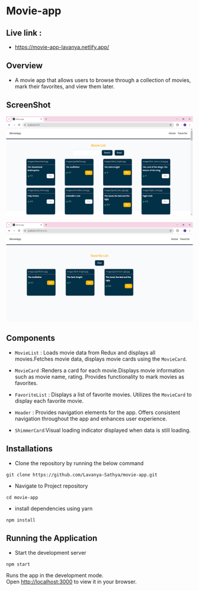 # Movie-app

## Live link :
- https://movie-app-lavanya.netlify.app/
## Overview

- A movie app that allows users to browse through a collection of movies, mark their favorites, and view them later.

## ScreenShot

![screenshot1](src/assets/home.PNG)

![screenshot2](src/assets/favorite.PNG)

## Components

- `MovieList` :  Loads movie data from Redux and displays all movies.Fetches movie data, displays movie cards using the `MovieCard`.

- `MovieCard` :Renders a card for each movie.Displays movie information such as movie name, rating. Provides functionality to mark movies as favorites.

- `FavoriteList` : Displays a list of favorite movies. Utilizes the `MovieCard` to display each favorite movie.
  
- `Header` : Provides navigation elements for the app. Offers consistent navigation throughout the app and enhances user experience.
  
- `ShimmerCard`:Visual loading indicator displayed when data is still loading.

## Installations

- Clone the repository by running the below command

```
git clone https://github.com/Lavanya-Sathya/movie-app.git
```

- Navigate to Project repository

```
cd movie-app
```

- install dependencies using yarn

```
npm install
```

## Running the Application

- Start the development server

```
npm start
```

Runs the app in the development mode.\
Open [http://localhost:3000](http://localhost:3000) to view it in your browser.


